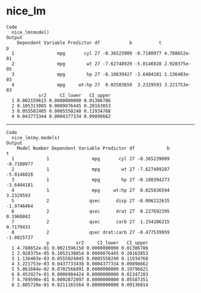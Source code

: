 # nice_lm

    Code
      nice_lm(model)
    Output
        Dependent Variable Predictor df           b          t            p
      1                mpg       cyl 27 -0.36523909 -0.7180977 4.788652e-01
      2                mpg        wt 27 -7.62748929 -5.0146028 2.928375e-05
      3                mpg        hp 27 -0.10839427 -3.6404181 1.136403e-03
      4                mpg     wt:hp 27  0.02583659  3.2329593 3.221753e-03
                sr2     CI_lower   CI_upper
      1 0.002159615 0.0000000000 0.01306786
      2 0.105313085 0.0089876445 0.20163853
      3 0.055502405 0.0005550240 0.11934768
      4 0.043773344 0.0004377334 0.09898662

---

    Code
      nice_lm(my.models)
    Output
        Model Number Dependent Variable Predictor df            b          t
      1            1                mpg       cyl 27 -0.365239089 -0.7180977
      2            1                mpg        wt 27 -7.627489287 -5.0146028
      3            1                mpg        hp 27 -0.108394273 -3.6404181
      4            1                mpg     wt:hp 27  0.025836594  3.2329593
      5            2               qsec      disp 27 -0.006222635 -1.9746464
      6            2               qsec      drat 27  0.227692395  0.1968842
      7            2               qsec      carb 27  1.154106215  0.7179431
      8            2               qsec drat:carb 27 -0.477539959 -1.0825727
                   p          sr2     CI_lower   CI_upper
      1 4.788652e-01 0.0021596150 0.0000000000 0.01306786
      2 2.928375e-05 0.1053130854 0.0089876445 0.20163853
      3 1.136403e-03 0.0555024045 0.0005550240 0.11934768
      4 3.221753e-03 0.0437733438 0.0004377334 0.09898662
      5 5.861684e-02 0.0702566891 0.0000000000 0.19796621
      6 8.453927e-01 0.0006984424 0.0000000000 0.01347203
      7 4.789590e-01 0.0092872897 0.0000000000 0.05587351
      8 2.885720e-01 0.0211165564 0.0000000000 0.09136014

